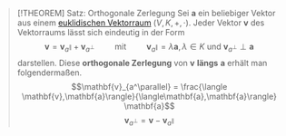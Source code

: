 > [!THEOREM] Satz: Orthogonale Zerlegung
> Sei $\mathbf{a}$ ein beliebiger Vektor aus einem [euklidischen Vektorraum](Abstraktes%20inneres%20Produkt.md) $(V, K,+,\cdot)$.  Jeder Vektor $\mathbf{v}$ des Vektorraums lässt sich eindeutig in der Form
> $$\mathbf{v} = \mathbf{v}_{a^\parallel} + \mathbf{v}_{a^\perp} \qquad \text{ mit } \qquad \mathbf{v}_{a^\parallel} = \lambda \mathbf{a},\lambda\in K \text{ und } \mathbf{v}_{a^\perp} \perp \mathbf{a}$$
> darstellen. Diese **orthogonale Zerlegung** von $\mathbf{v}$ **längs** $\mathbf{a}$ erhält man folgendermaßen.
> $$\mathbf{v}_{a^\parallel} = \frac{\langle \mathbf{v},\mathbf{a}\rangle}{\langle\mathbf{a},\mathbf{a}\rangle} \mathbf{a}$$
> $$\mathbf{v}_{a^\perp} = \mathbf{v}-\mathbf{v}_{a^\parallel}$$